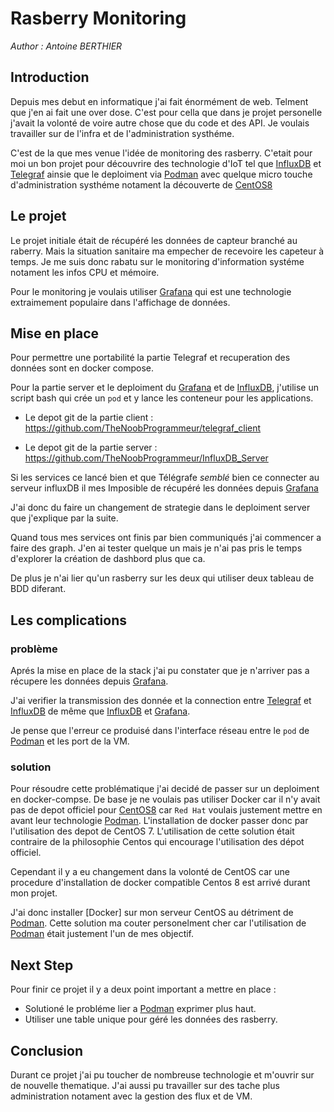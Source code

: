 # Rasberry Monitoring

_Author : Antoine BERTHIER_

[influxdb]: ./iot/Technologies#influx-db
[telegraf]: ./iot/Technologies#telegraf
[podman]: ./iot/Technologies#podman
[centos8]: ./iot/Technologies#cent-os-8
[grafana]: ./iot/Technologies#grafana

## Introduction

Depuis mes debut en informatique j'ai fait énormément de web. Telment que j'en ai fait une over dose. C'est pour cella que dans je projet personelle j'avait la volonté de voire autre chose que du code et des API. Je voulais travailler sur de l'infra et de l'administration systhéme.

C'est de la que mes venue l'idée de monitoring des rasberry. C'etait pour moi un bon projet pour découvrire des technologie d'IoT tel que [InfluxDB] et [Telegraf] ainsie que le deploiment via [Podman] avec quelque micro touche d'administration systhéme notament la découverte de [CentOS8]

## Le projet

Le projet initiale était de récupéré les données de capteur branché au raberry. Mais la situation sanitaire ma empecher de recevoire les capeteur à temps. Je me suis donc rabatu sur le monitoring d'information systéme notament les infos CPU et mémoire.

Pour le monitoring je voulais utiliser [Grafana] qui est une technologie extraimement populaire dans l'affichage de données.

## Mise en place

Pour permettre une portabilité la partie Telegraf et recuperation des données sont en docker compose.

Pour la partie server et le deploiment du [Grafana] et de [InfluxDB], j'utilise un script bash qui crée un `pod` et y lance les conteneur pour les applications.

- Le depot git de la partie client : https://github.com/TheNoobProgrammeur/telegraf_client

- Le depot git de la partie server : https://github.com/TheNoobProgrammeur/InfluxDB_Server

Si les services ce lancé bien et que Télégrafe _semblé_ bien ce connecter au serveur influxDB il mes Imposible de récupéré les données depuis [Grafana]

J'ai donc du faire un changement de strategie dans le deploiment server que j'explique par la suite.

Quand tous mes services ont finis par bien communiqués j'ai commencer a faire des graph. J'en ai tester quelque un mais je n'ai pas pris le temps d'explorer la création de dashbord plus que ca.

De plus je n'ai lier qu'un rasberry sur les deux qui utiliser deux tableau de BDD diferant.

## Les complications

### problème

Aprés la mise en place de la stack j'ai pu constater que je n'arriver pas a récupere les données depuis [Grafana].

J'ai verifier la transmission des donnée et la connection entre [Telegraf] et [InfluxDB] de même que [InfluxDB] et [Grafana].

Je pense que l'erreur ce produisé dans l'interface réseau entre le `pod` de [Podman] et les port de la VM.

### solution

Pour résoudre cette problématique j'ai decidé de passer sur un deploiment en docker-compse. De base je ne voulais pas utiliser Docker car il n'y avait pas de depot officiel pour [CentOS8] car `Red Hat` voulais justement mettre en avant leur technologie [Podman]. L'installation de docker passer donc par l'utilisation des depot de CentOS 7. L'utilisation de cette solution était contraire de la philosophie Centos qui encourage l'utilisation des dépot officiel.

Cependant il y a eu changement dans la volonté de CentOS car une procedure d'installation de docker compatible Centos 8 est arrivé durant mon projet.

J'ai donc installer [Docker] sur mon serveur CentOS au détriment de [Podman]. Cette solution ma couter personelment cher car l'utilisation de [Podman] était justement l'un de mes objectif.

## Next Step

Pour finir ce projet il y a deux point important a mettre en place :

- Solutioné le probléme lier a [Podman] exprimer plus haut.
- Utiliser une table unique pour géré les données des rasberry.

## Conclusion

Durant ce projet j'ai pu toucher de nombreuse technologie et m'ouvrir sur de nouvelle thematique. J'ai aussi pu travailler sur des tache plus administration notament avec la gestion des flux et de VM.
